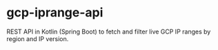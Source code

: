# gcp-iprange-api

REST API in Kotlin (Spring Boot) to fetch and filter live GCP IP ranges by region and IP version.
